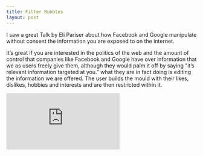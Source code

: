 ```yaml
---
title: Filter Bubbles
layout: post
---
```

I saw a great Talk by Eli Pariser about how Facebook and Google manipulate without consent the information you are exposed to on the internet.

It’s great if you are interested in the politics of the web and the amount of control that companies like Facebook and Google have over information that we as users freely give them, although they would palm it off by saying "it’s relevant information targeted at you." what they are in fact doing is editing the information we are offered. The user builds the mould with their likes, dislikes, hobbies and interests and are then restricted within it.

<div class="embed-responsive embed-responsive-16by9">
<iframe class="embed-responsive-item" src="https://embed-ssl.ted.com/talks/eli_pariser_beware_online_filter_bubbles.html" frameborder="0" scrolling="no" webkitAllowFullScreen mozallowfullscreen allowFullScreen></iframe>
</div>
